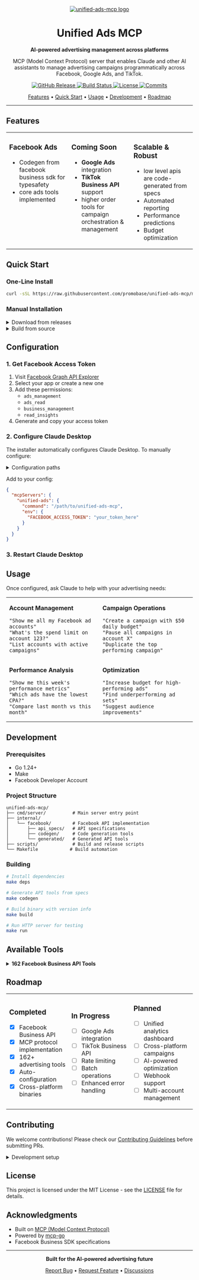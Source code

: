<p align="center">
  <a href="https://github.com/promobase/unified-ads-mcp">
     <picture>
      <source srcset="https://raw.githubusercontent.com/promobase/identity/refs/heads/main/assets/main_logo_dark.svg" media="(prefers-color-scheme: dark)">
      <source srcset="https://raw.githubusercontent.com/promobase/identity/refs/heads/main/assets/main_logo.svg" media="(prefers-color-scheme: light)">
      <img src="packages/web/src/assets/logo-ornate-light.svg" alt="unified-ads-mcp logo">
    </picture>
  </a>
</p>

<h1 align="center">Unified Ads MCP</h1>

<p align="center">
  <strong>AI-powered advertising management across platforms</strong>
</p>

<p align="center">
  MCP (Model Context Protocol) server that enables Claude and other AI assistants to manage advertising campaigns programmatically across Facebook, Google Ads, and TikTok.
</p>

<p align="center">
  <a href="https://github.com/promobase/unified-ads-mcp/releases/latest">
    <img alt="GitHub Release" src="https://img.shields.io/github/v/release/promobase/unified-ads-mcp?style=flat-square&color=blue" />
  </a>
  <a href="https://github.com/promobase/unified-ads-mcp/actions/workflows/publish.yml">
    <img alt="Build Status" src="https://img.shields.io/github/actions/workflow/status/promobase/unified-ads-mcp/publish.yml?style=flat-square&branch=main" />
  </a>
  <a href="https://github.com/promobase/unified-ads-mcp/blob/main/LICENSE">
    <img alt="License" src="https://img.shields.io/github/license/promobase/unified-ads-mcp?style=flat-square" />
  </a>
  <a href="https://github.com/promobase/unified-ads-mcp/commits/main">
    <img alt="Commits" src="https://img.shields.io/github/commit-activity/m/promobase/unified-ads-mcp?style=flat-square" />
  </a>
</p>

<p align="center">
  <a href="#-features">Features</a> •
  <a href="#-quick-start">Quick Start</a> •
  <a href="#-usage">Usage</a> •
  <a href="#-development">Development</a> •
  <a href="#-roadmap">Roadmap</a>
</p>

---

## Features

<table>
<tr>
<td width="33%" valign="top">

### Facebook Ads
- Codegen from facebook business sdk for typesafety
- core ads tools implemented

</td>
<td width="33%" valign="top">

### Coming Soon
- **Google Ads** integration
- **TikTok Business API** support
- higher order tools for campaign orchestration & management

</td>
<td width="33%" valign="top">

### Scalable & Robust
- low level apis are code-generated from specs
- Automated reporting
- Performance predictions
- Budget optimization

</td>
</tr>
</table>

## Quick Start

### One-Line Install

```bash
curl -sSL https://raw.githubusercontent.com/promobase/unified-ads-mcp/main/install.sh | bash
```

### Manual Installation

<details>
<summary>Download from releases</summary>

1. Download the latest binary from [releases](https://github.com/promobase/unified-ads-mcp/releases)
2. Extract and make executable:
   ```bash
   unzip unified-ads-mcp-*.zip
   chmod +x unified-ads-mcp
   sudo mv unified-ads-mcp /usr/local/bin/
   ```
</details>

<details>
<summary>Build from source</summary>

```bash
git clone https://github.com/promobase/unified-ads-mcp
cd unified-ads-mcp
make deps
make codegen
make build
```
</details>

## Configuration

### 1. Get Facebook Access Token

1. Visit [Facebook Graph API Explorer](https://developers.facebook.com/tools/explorer/)
2. Select your app or create a new one
3. Add these permissions:
   - `ads_management`
   - `ads_read`
   - `business_management`
   - `read_insights`
4. Generate and copy your access token

### 2. Configure Claude Desktop

The installer automatically configures Claude Desktop. To manually configure:

<details>
<summary>Configuration paths</summary>

- **macOS**: `~/Library/Application Support/Claude/claude_desktop_config.json`
- **Windows**: `%APPDATA%\Claude\claude_desktop_config.json`
- **Linux**: `~/.config/Claude/claude_desktop_config.json`

</details>

Add to your config:

```json
{
  "mcpServers": {
    "unified-ads": {
      "command": "/path/to/unified-ads-mcp",
      "env": {
        "FACEBOOK_ACCESS_TOKEN": "your_token_here"
      }
    }
  }
}
```

### 3. Restart Claude Desktop

## Usage

Once configured, ask Claude to help with your advertising needs:

<table>
<tr>
<td width="50%">

**Account Management**
```
"Show me all my Facebook ad accounts"
"What's the spend limit on account 123?"
"List accounts with active campaigns"
```

</td>
<td width="50%">

**Campaign Operations**
```
"Create a campaign with $50 daily budget"
"Pause all campaigns in account X"
"Duplicate the top performing campaign"
```

</td>
</tr>
<tr>
<td width="50%">

**Performance Analysis**
```
"Show me this week's performance metrics"
"Which ads have the lowest CPA?"
"Compare last month vs this month"
```

</td>
<td width="50%">

**Optimization**
```
"Increase budget for high-performing ads"
"Find underperforming ad sets"
"Suggest audience improvements"
```

</td>
</tr>
</table>

## Development

### Prerequisites

- Go 1.24+
- Make
- Facebook Developer Account

### Project Structure

```
unified-ads-mcp/
├── cmd/server/          # Main server entry point
├── internal/
│   └── facebook/        # Facebook API implementation
│       ├── api_specs/   # API specifications
│       ├── codegen/     # Code generation tools
│       └── generated/   # Generated API tools
├── scripts/             # Build and release scripts
└── Makefile            # Build automation
```

### Building

```bash
# Install dependencies
make deps

# Generate API tools from specs
make codegen

# Build binary with version info
make build

# Run HTTP server for testing
make run
```



## Available Tools

<details>
<summary><strong>162 Facebook Business API Tools</strong></summary>

### Core Objects & Operations

| Object | Tools | Key Operations |
|--------|-------|----------------|
| **AdAccount** | 111 | Campaigns, budgets, insights, audiences |
| **Campaign** | 13 | Create, update, manage campaign settings |
| **AdSet** | 19 | Targeting, scheduling, optimization |
| **Ad** | 13 | Creative management, status control |
| **AdCreative** | 6 | Asset management, creative optimization |

### Example Tool Usage

```javascript
// List campaigns
AdAccount_GET_campaigns

// Create campaign
Campaign_POST_

// Get insights
AdSet_GET_insights

// Update budgets
AdAccount_POST_
```

</details>

## Roadmap

<table>
<tr>
<td width="33%">

### Completed
- [x] Facebook Business API
- [x] MCP protocol implementation
- [x] 162+ advertising tools
- [x] Auto-configuration
- [x] Cross-platform binaries

</td>
<td width="33%">

### In Progress
- [ ] Google Ads integration
- [ ] TikTok Business API
- [ ] Rate limiting
- [ ] Batch operations
- [ ] Enhanced error handling

</td>
<td width="33%">

### Planned
- [ ] Unified analytics dashboard
- [ ] Cross-platform campaigns
- [ ] AI-powered optimization
- [ ] Webhook support
- [ ] Multi-account management

</td>
</tr>
</table>

## Contributing

We welcome contributions! Please check our [Contributing Guidelines](CONTRIBUTING.md) before submitting PRs.

<details>
<summary>Development setup</summary>

1. Fork the repository
2. Create a feature branch
3. Make your changes
4. Run tests: `make test`
5. Submit a pull request

</details>

## License

This project is licensed under the MIT License - see the [LICENSE](LICENSE) file for details.

## Acknowledgments

- Built on [MCP (Model Context Protocol)](https://github.com/anthropics/mcp)
- Powered by [mcp-go](https://github.com/mark3labs/mcp-go)
- Facebook Business SDK specifications

---

<p align="center">
  <strong>Built for the AI-powered advertising future</strong>
</p>

<p align="center">
  <a href="https://github.com/promobase/unified-ads-mcp/issues">Report Bug</a> •
  <a href="https://github.com/promobase/unified-ads-mcp/issues">Request Feature</a> •
  <a href="https://github.com/promobase/unified-ads-mcp/discussions">Discussions</a>
</p>